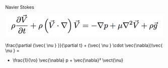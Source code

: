 Navier Stokes

![](./images/Navier-Stokes.png)

\frac{\partial {\vec{ \nu } }}{\partial t} + 
(\vec{ \nu } \cdot  \vec{\nabla})\vec{ \nu } = 

- \frac{1}{\ro} \vec{\nabla} p + \vec{\nabla}² \vect{\nu}